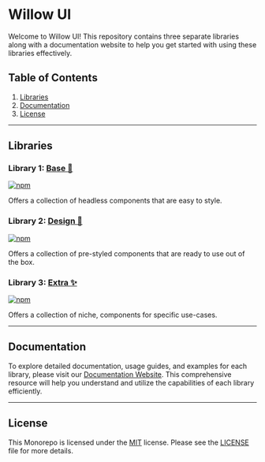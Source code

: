# Willow UI

Welcome to Willow UI! This repository contains three separate libraries along with a documentation website to help you get started with using these libraries effectively.

## Table of Contents
1. [Libraries](#libraries)
2. [Documentation](#documentation)
3. [License](#license)

---

## Libraries

### Library 1: [Base 🗿](/packages/base)
[![npm](https://img.shields.io/badge/coming%20soon...-CB0000?style=flat&logo=npm&label=npm&labelColor=231F20)]()
						
Offers a collection of headless components that are easy to style.

### Library 2: [Design 🎨](/packages/design)
[![npm](https://img.shields.io/badge/0.2.1-CB0000?style=flat&logo=npm&label=npm&labelColor=231F20)](https://www.npmjs.com/package/@willoui/design)
						
Offers a collection of pre-styled components that are ready to use out of the box.

### Library 3: [Extra ✨](/packages/extra)
[![npm](https://img.shields.io/badge/coming%20soon...-CB0000?style=flat&logo=npm&label=npm&labelColor=231F20)]()

Offers a collection of niche, components for specific use-cases.

---

## Documentation

To explore detailed documentation, usage guides, and examples for each library, please visit our [Documentation Website](https://wui-ten.vercel.app). This comprehensive resource will help you understand and utilize the capabilities of each library efficiently.

---

## License

This Monorepo is licensed under the [MIT](LICENSE) license. Please see the [LICENSE](LICENSE) file for more details.
